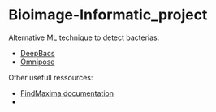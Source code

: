 # Bioimage-Informatic_project

Alternative ML technique to detect bacterias: 
- [DeepBacs](https://www.nature.com/articles/s42003-022-03634-z)
- [Omnipose](https://omnipose.readthedocs.io/notebook.html)

Other usefull ressources:
- [FindMaxima documentation](https://imagej.net/ij/developer/api/ij/ij/ImagePlus.html)
- 
